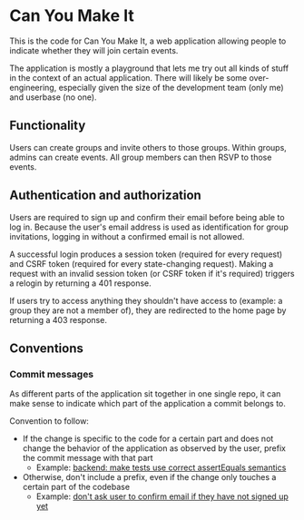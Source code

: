 # Can You Make It

This is the code for Can You Make It, a web application allowing people to indicate whether they will join certain events.

The application is mostly a playground that lets me try out all kinds of stuff in the context of an actual application. There will likely be some over-engineering, especially given the size of the development team (only me) and userbase (no one).

## Functionality

Users can create groups and invite others to those groups. Within groups, admins can create events. All group members can then RSVP to those events.

## Authentication and authorization

Users are required to sign up and confirm their email before being able to log in. Because the user's email address is used as identification for group invitations, logging in without a confirmed email is not allowed.

A successful login produces a session token (required for every request) and CSRF token (required for every state-changing request). Making a request with an invalid session token (or CSRF token if it's required) triggers a relogin by returning a 401 response.

If users try to access anything they shouldn't have access to (example: a group they are not a member of), they are redirected to the home page by returning a 403 response.

## Conventions

### Commit messages

As different parts of the application sit together in one single repo, it can make sense to indicate which part of the application a commit belongs to.

Convention to follow:

-   If the change is specific to the code for a certain part and does not change the behavior of the application as observed by the user, prefix the commit message with that part
    -   Example: [backend: make tests use correct assertEquals semantics](https://github.com/mistermicheels/cymi/commit/a030614aa1d5ed9eeed6fb9b32b298f6d117d58f)
-   Otherwise, don't include a prefix, even if the change only touches a certain part of the codebase
    -   Example: [don't ask user to confirm email if they have not signed up yet](https://github.com/mistermicheels/cymi/commit/2ec2962cb84a6190ae2bb2af2fafd5ed64e57021)
